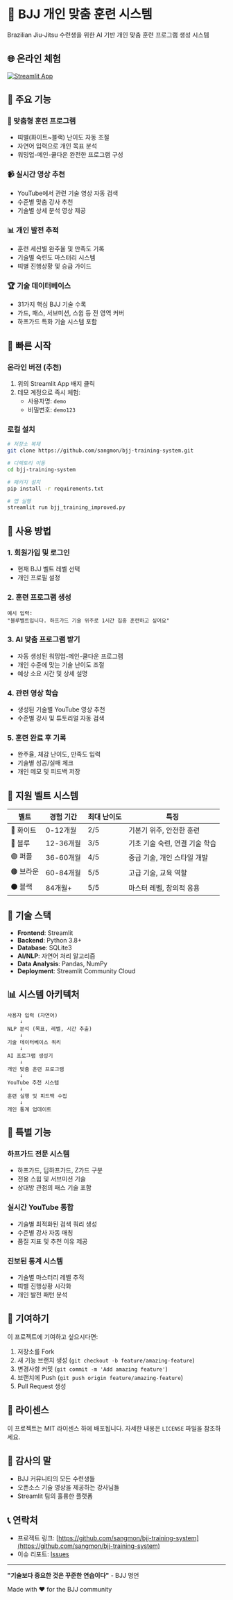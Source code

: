 # 🥋 BJJ 개인 맞춤 훈련 시스템

Brazilian Jiu-Jitsu 수련생을 위한 AI 기반 개인 맞춤 훈련 프로그램 생성 시스템

## 🌐 온라인 체험
[![Streamlit App](https://static.streamlit.io/badges/streamlit_badge_black_white.svg)](https://sangmon.streamlit.app)

## 🥋 주요 기능

### 🎯 맞춤형 훈련 프로그램
- 띠별(화이트~블랙) 난이도 자동 조절
- 자연어 입력으로 개인 목표 분석
- 워밍업-메인-쿨다운 완전한 프로그램 구성

### 📹 실시간 영상 추천
- YouTube에서 관련 기술 영상 자동 검색
- 수준별 맞춤 강사 추천
- 기술별 상세 분석 영상 제공

### 📊 개인 발전 추적
- 훈련 세션별 완주율 및 만족도 기록
- 기술별 숙련도 마스터리 시스템
- 띠별 진행상황 및 승급 가이드

### 🏆 기술 데이터베이스
- 31가지 핵심 BJJ 기술 수록
- 가드, 패스, 서브미션, 스윕 등 전 영역 커버
- 하프가드 특화 기술 시스템 포함

## 🚀 빠른 시작

### 온라인 버전 (추천)
1. 위의 Streamlit App 배지 클릭
2. 데모 계정으로 즉시 체험:
   - 사용자명: `demo`
   - 비밀번호: `demo123`

### 로컬 설치
```bash
# 저장소 복제
git clone https://github.com/sangmon/bjj-training-system.git

# 디렉토리 이동
cd bjj-training-system

# 패키지 설치
pip install -r requirements.txt

# 앱 실행
streamlit run bjj_training_improved.py
```

## 📱 사용 방법

### 1. 회원가입 및 로그인
- 현재 BJJ 벨트 레벨 선택
- 개인 프로필 설정

### 2. 훈련 프로그램 생성
```
예시 입력:
"블루벨트입니다. 하프가드 기술 위주로 1시간 집중 훈련하고 싶어요"
```

### 3. AI 맞춤 프로그램 받기
- 자동 생성된 워밍업-메인-쿨다운 프로그램
- 개인 수준에 맞는 기술 난이도 조절
- 예상 소요 시간 및 상세 설명

### 4. 관련 영상 학습
- 생성된 기술별 YouTube 영상 추천
- 수준별 강사 및 튜토리얼 자동 검색

### 5. 훈련 완료 후 기록
- 완주율, 체감 난이도, 만족도 입력
- 기술별 성공/실패 체크
- 개인 메모 및 피드백 저장

## 🎯 지원 벨트 시스템

| 벨트 | 경험 기간 | 최대 난이도 | 특징 |
|------|-----------|-------------|------|
| 🤍 화이트 | 0-12개월 | 2/5 | 기본기 위주, 안전한 훈련 |
| 🔵 블루 | 12-36개월 | 3/5 | 기초 기술 숙련, 연결 기술 학습 |
| 🟣 퍼플 | 36-60개월 | 4/5 | 중급 기술, 개인 스타일 개발 |
| 🟤 브라운 | 60-84개월 | 5/5 | 고급 기술, 교육 역할 |
| ⚫ 블랙 | 84개월+ | 5/5 | 마스터 레벨, 창의적 응용 |

## 🔧 기술 스택

- **Frontend**: Streamlit
- **Backend**: Python 3.8+
- **Database**: SQLite3
- **AI/NLP**: 자연어 처리 알고리즘
- **Data Analysis**: Pandas, NumPy
- **Deployment**: Streamlit Community Cloud

## 📊 시스템 아키텍처

```
사용자 입력 (자연어)
    ↓
NLP 분석 (목표, 레벨, 시간 추출)
    ↓
기술 데이터베이스 쿼리
    ↓
AI 프로그램 생성기
    ↓
개인 맞춤 훈련 프로그램
    ↓
YouTube 추천 시스템
    ↓
훈련 실행 및 피드백 수집
    ↓
개인 통계 업데이트
```

## 🌟 특별 기능

### 하프가드 전문 시스템
- 하프가드, 딥하프가드, Z가드 구분
- 전용 스윕 및 서브미션 기술
- 상대방 관점의 패스 기술 포함

### 실시간 YouTube 통합
- 기술별 최적화된 검색 쿼리 생성
- 수준별 강사 자동 매칭
- 품질 지표 및 추천 이유 제공

### 진보된 통계 시스템
- 기술별 마스터리 레벨 추적
- 띠별 진행상황 시각화
- 개인 발전 패턴 분석

## 🤝 기여하기

이 프로젝트에 기여하고 싶으시다면:

1. 저장소를 Fork
2. 새 기능 브랜치 생성 (`git checkout -b feature/amazing-feature`)
3. 변경사항 커밋 (`git commit -m 'Add amazing feature'`)
4. 브랜치에 Push (`git push origin feature/amazing-feature`)
5. Pull Request 생성

## 📝 라이센스

이 프로젝트는 MIT 라이센스 하에 배포됩니다. 자세한 내용은 `LICENSE` 파일을 참조하세요.

## 🙏 감사의 말

- BJJ 커뮤니티의 모든 수련생들
- 오픈소스 기술 영상을 제공하는 강사님들
- Streamlit 팀의 훌륭한 플랫폼

## 📞 연락처

- 프로젝트 링크: [https://github.com/sangmon/bjj-training-system](https://github.com/sangmon/bjj-training-system)
- 이슈 리포트: [Issues](https://github.com/sangmon/bjj-training-system/issues)

---

**"기술보다 중요한 것은 꾸준한 연습이다"** - BJJ 명언

Made with ❤️ for the BJJ community